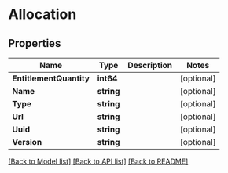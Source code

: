 # Allocation

## Properties

Name | Type | Description | Notes
------------ | ------------- | ------------- | -------------
**EntitlementQuantity** | **int64** |  | [optional] 
**Name** | **string** |  | [optional] 
**Type** | **string** |  | [optional] 
**Url** | **string** |  | [optional] 
**Uuid** | **string** |  | [optional] 
**Version** | **string** |  | [optional] 

[[Back to Model list]](../README.md#documentation-for-models) [[Back to API list]](../README.md#documentation-for-api-endpoints) [[Back to README]](../README.md)


